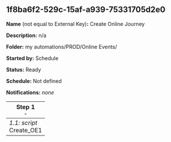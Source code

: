 ## 1f8ba6f2-529c-15af-a939-75331705d2e0

**Name** (not equal to External Key)**:** Create Online Journey

**Description:** n/a

**Folder:** my automations/PROD/Online Events/

**Started by:** Schedule

**Status:** Ready

**Schedule:** Not defined

**Notifications:** _none_


| Step 1<br>_<small>-</small>_ |
| --- |
| _1.1: script_<br>Create_OE1 |
